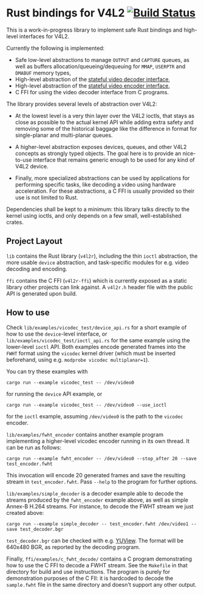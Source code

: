 # Rust bindings for V4L2 [![Build Status](https://travis-ci.com/Gnurou/v4l2_rust.svg?branch=master)](https://travis-ci.com/Gnurou/v4l2_rust)

This is a work-in-progress library to implement safe Rust bindings and high-level
interfaces for V4L2.

Currently the following is implemented:

* Safe low-level abstractions to manage `OUTPUT` and `CAPTURE` queues, as well as
  buffers allocation/queueing/dequeuing for `MMAP`, `USERPTR` and `DMABUF` memory
  types,
* High-level abstraction of the [stateful video decoder
  interface](https://www.kernel.org/doc/html/latest/userspace-api/media/v4l/dev-decoder.html),
* High-level abstraction of the [stateful video encoder
  interface](https://www.kernel.org/doc/html/latest/userspace-api/media/v4l/dev-encoder.html),
* C FFI for using the video decoder interface from C programs.

The library provides several levels of abstraction over V4L2:

* At the lowest level is a very thin layer over the V4L2 ioctls, that stays as
  close as possible to the actual kernel API while adding extra safety and
  removing some of the historical baggage like the difference in format for
  single-planar and multi-planar queues.

* A higher-level abstraction exposes devices, queues, and other V4L2 concepts as
  strongly typed objects. The goal here is to provide an nice-to-use interface
  that remains generic enough to be used for any kind of V4L2 device.

* Finally, more specialized abstractions can be used by applications for
  performing specific tasks, like decoding a video using hardware acceleration.
  For these abstractions, a C FFI is usually provided so their use is not
  limited to Rust.

Dependencies shall be kept to a minimum: this library talks directly to the
kernel using ioctls, and only depends on a few small, well-established crates.

Project Layout
--------------

`lib` contains the Rust library (`v4l2r`), including the thin `ioctl`
abstraction, the more usable `device` abstraction, and task-specific modules for
e.g. video decoding and encoding.

`ffi` contains the C FFI (`v4l2r-ffi`) which is currently exposed as a static
library other projects can link against. A `v4l2r.h` header file with the public
API is generated upon build.

How to use
----------
Check `lib/examples/vicodec_test/device_api.rs` for a short example of how to
use the `device`-level interface, or `lib/examples/vicodec_test/ioctl_api.rs`
for the same example using the lower-level `ioctl` API. Both examples encode
generated frames into the `FWHT` format using the `vicodec` kernel driver
(which must be inserted beforehand, using e.g. `modprobe vicodec
multiplanar=1`).

You can try these examples with

    cargo run --example vicodec_test -- /dev/video0

for running the `device` API example, or

    cargo run --example vicodec_test -- /dev/video0 --use_ioctl

for the `ioctl` example, assuming `/dev/video0` is the path to the `vicodec`
encoder.

`lib/examples/fwht_encoder` contains another example program implementing a
higher-level vicodec encoder running in its own thread. It can be run as
follows:

    cargo run --example fwht_encoder -- /dev/video0 --stop_after 20 --save test_encoder.fwht

This invocation will encode 20 generated frames and save the resulting stream in
`test_encoder.fwht`. Pass `--help` to the program for further options.

`lib/examples/simple_decoder` is a decoder example able to decode the streams
produced by the `fwht_encoder` example above, as well as simple Annex-B H.264
streams. For instance, to decode the FWHT stream we just created above:

    cargo run --example simple_decoder -- test_encoder.fwht /dev/video1 --save test_decoder.bgr

`test_decoder.bgr` can be checked with e.g. [YUView](https://github.com/IENT/YUView). The format
will be 640x480 BGR, as reported by the decoding program.

Finally, `ffi/examples/c_fwht_decode/` contains a C program demonstrating how to use the C FFI to
decode a FWHT stream. See the `Makefile` in that directory for build and use instructions. The
program is purely for demonstration purposes of the C FII: it is hardcoded to decode the
`sample.fwht` file in the same directory and doesn't support any other output.
